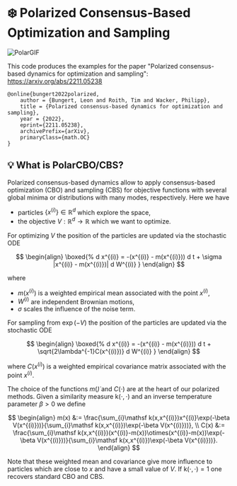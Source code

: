 # :snowflake: Polarized Consensus-Based Optimization and Sampling

![PolarGIF](https://user-images.githubusercontent.com/44805883/201196111-d4dcc1c3-4ee9-47df-927a-e03659c990cd.gif)

This code produces the examples for the paper "Polarized consensus-based dynamics for optimization and sampling": https://arxiv.org/abs/2211.05238

```
@online{bungert2022polarized,
    author = {Bungert, Leon and Roith, Tim and Wacker, Philipp},
    title = {Polarized consensus-based dynamics for optimization and sampling},
    year = {2022},
    eprint={2211.05238},
    archivePrefix={arXiv},
    primaryClass={math.OC}
}
```

## 💡 What is PolarCBO/CBS?

Polarized consensus-based dynamics allow to apply consensus-based optimization (CBO) and sampling (CBS) for objective functions with several global minima or distributions with many modes, respectively. Here we have 

* particles $\{x^{(i)}\}\in\mathbb{R}^d$ which explore the space,
* the objective $V:\mathbb{R}^d\to\mathbb{R}$ which we want to optimize.

For optimizing $V$ the position of the particles are updated via the stochastic ODE

$$
\begin{align}
    \boxed{%
    d x^{(i)} = -(x^{(i)} - m(x^{(i)})) d t + \sigma |x^{(i)} - m(x^{(i)})| d W^{(i)}
    }
\end{align}
$$

where

* $m(x^{(i)})$ is a weighted empirical mean associated with the point $x^{(i)}$,
* $W^{(i)}$ are independent Brownian motions,
* $\sigma$ scales the influence of the noise term.

For sampling from $\exp(-V)$ the position of the particles are updated via the stochastic ODE

$$
\begin{align}
    \boxed{%
    d x^{(i)} = -(x^{(i)} - m(x^{(i)})) d t + \sqrt{2\lambda^{-1}C(x^{(i)})} d W^{(i)}
    }
\end{align}
$$

where $C(x^{(i)})$ is a weighted empirical covariance matrix associated with the point $x^{(i)}$.

The choice of the functions $m(\dot)$ and $C(\cdot)$ are at the heart of our polarized methods. Given a similarity measure $\mathsf k(\cdot,\cdot)$ and an inverse temperature parameter $\beta>0$ we define

$$
\begin{align}
    m(x) &:= \frac{\sum_{i}\mathsf k(x,x^{(i)})x^{(i)}\exp(-\beta V(x^{(i)}))}{\sum_{i}\mathsf k(x,x^{(i)})\exp(-\beta V(x^{(i)}))},
    \\
    C(x) &:= \frac{\sum_{i}\mathsf k(x,x^{(i)})(x^{(i)}-m(x))\otimes(x^{(i)}-m(x))\exp(-\beta V(x^{(i)}))}{\sum_{i}\mathsf k(x,x^{(i)})\exp(-\beta V(x^{(i)}))}.
\end{align}
$$

Note that these weighted mean and covariance give more influence to particles which are close to $x$ and have a small value of $V$. If $\mathsf k(\cdot,\cdot)=1$ one recovers standard CBO and CBS.


